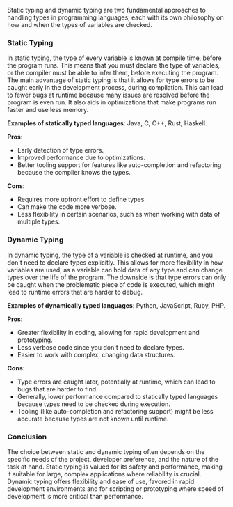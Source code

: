 Static typing and dynamic typing are two fundamental approaches to handling types in programming languages, each with its own philosophy on how and when the types of variables are checked.

### Static Typing

In static typing, the type of every variable is known at compile time, before the program runs. This means that you must declare the type of variables, or the compiler must be able to infer them, before executing the program. The main advantage of static typing is that it allows for type errors to be caught early in the development process,  during compilation. This can lead to fewer bugs at runtime because many issues are resolved before the program is even run. It also aids in optimizations that make programs run faster and use less memory.

**Examples of statically typed languages**: Java, C, C++, Rust, Haskell.

**Pros**:
- Early detection of type errors.
- Improved performance due to optimizations.
- Better tooling support for features like auto-completion and refactoring because the compiler knows the types.

**Cons**:
- Requires more upfront effort to define types.
- Can make the code more verbose.
- Less flexibility in certain scenarios, such as when working with data of multiple types.

### Dynamic Typing

In dynamic typing, the type of a variable is checked at runtime, and you don't need to declare types explicitly. This allows for more flexibility in how variables are used, as a variable can hold data of any type and can change types over the life of the program. The downside is that type errors can only be caught when the problematic piece of code is executed, which might lead to runtime errors that are harder to debug.

**Examples of dynamically typed languages**: Python, JavaScript, Ruby, PHP.

**Pros**:
- Greater flexibility in coding, allowing for rapid development and prototyping.
- Less verbose code since you don't need to declare types.
- Easier to work with complex, changing data structures.

**Cons**:
- Type errors are caught later, potentially at runtime, which can lead to bugs that are harder to find.
- Generally, lower performance compared to statically typed languages because types need to be checked during execution.
- Tooling (like auto-completion and refactoring support) might be less accurate because types are not known until runtime.

### Conclusion

The choice between static and dynamic typing often depends on the specific needs of the project, developer preference, and the nature of the task at hand. Static typing is valued for its safety and performance, making it suitable for large, complex applications where reliability is crucial. Dynamic typing offers flexibility and ease of use, favored in rapid development environments and for scripting or prototyping where speed of development is more critical than performance.
